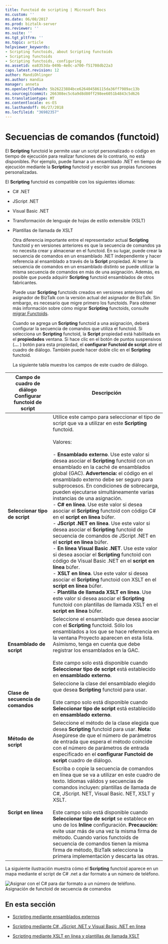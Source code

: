 ```yaml
---
title: Functoid de scripting | Microsoft Docs
ms.custom: ''
ms.date: 06/08/2017
ms.prod: biztalk-server
ms.reviewer: ''
ms.suite: ''
ms.tgt_pltfrm: ''
ms.topic: article
helpviewer_keywords:
- Scripting functoids, about Scripting functoids
- Scripting functoids
- Scripting functoids, configuring
ms.assetid: ea8353da-049b-4e0c-a700-f51708db22a3
caps.latest.revision: 12
author: MandiOhlinger
ms.author: mandia
manager: anneta
ms.openlocfilehash: 5b26223884bce626404586115da36ff7989ac13b
ms.sourcegitcommit: 266308ec5c6a9d8d80ff298ee6051b4843c5d626
ms.translationtype: MT
ms.contentlocale: es-ES
ms.lasthandoff: 06/27/2018
ms.locfileid: "36982357"
---
```

# <a name="scripting-functoid"></a>Secuencias de comandos (functoid)
El **Scripting** functoid le permite usar un script personalizado o código en tiempo de ejecución para realizar funciones de lo contrario, no está disponibles. Por ejemplo, puede llamar a un ensamblado .NET en tiempo de ejecución mediante la **Scripting** functoid y escribir sus propias funciones personalizadas.  
  
 El **Scripting** functoid es compatible con los siguientes idiomas:  
  
- C# .NET  
  
- JScript .NET  
  
- Visual Basic .NET  
  
- Transformación de lenguaje de hojas de estilo extensible (XSLT)  
  
- Plantillas de llamada de XSLT  
  
  Otra diferencia importante entre el representador actual **Scripting** functoid y en versiones anteriores es que la secuencia de comandos ya no necesita crear y almacenar en el functoid. En su lugar, puede crear la secuencia de comandos en un ensamblado .NET independiente y hacer referencia al ensamblado a través de la **Script** propiedad. Al tener la secuencia de comandos en un ensamblado distinto se puede utilizar la misma secuencia de comandos en más de una asignación. Además, es posible que pueda adquirir **Scripting** functoid ensamblados de otros fabricantes.  
  
  Puede usar **Scripting** functoids creados en versiones anteriores del asignador de BizTalk con la versión actual del asignador de BizTalk. Sin embargo, es necesario que migre primero los functoids. Para obtener más información sobre cómo migrar **Scripting** functoids, consulte [migrar Functoids](../core/migrating-functoids.md).  
  
  Cuando se agrega un **Scripting** functoid a una asignación, deberá configurar la secuencia de comandos que utiliza el functoid. Si selecciona un **Scripting** functoid, la **Script** propiedad está habilitada en el **propiedades** ventana. Si hace clic en el botón de puntos suspensivos (**...** ) botón para esta propiedad, el **configurar Functoid de script** abre el cuadro de diálogo. También puede hacer doble clic en el **Scripting** functoid.  
  
  La siguiente tabla muestra los campos de este cuadro de diálogo.  
  
|Campo de cuadro de diálogo Configurar functoid de script|Descripción|  
|---------------------------------------------------|-----------------|  
|**Seleccionar tipo de script**|Utilice este campo para seleccionar el tipo de script que va a utilizar en este **Scripting** functoid.<br /><br /> Valores:<br /><br /> -   **Ensamblado externo**. Use este valor si desea asociar el **Scripting** functoid con un ensamblado en la caché de ensamblados global (GAC). **Advertencia:** el código en el ensamblado externo debe ser seguro para subprocesos. En condiciones de sobrecarga, pueden ejecutarse simultáneamente varias instancias de una asignación.<br />-   **C# en línea**.  Use este valor si desea asociar el **Scripting** functoid con código C# en el **script en línea** búfer.<br />-   **JScript .NET en línea**. Use este valor si desea asociar el **Scripting** functoid de secuencia de comandos de JScript .NET en el **script en línea** búfer.<br />-   **En línea Visual Basic .NET**. Use este valor si desea asociar el **Scripting** functoid con código de Visual Basic .NET en el **script en línea** búfer.<br />-   **XSLT en línea**. Use este valor si desea asociar el **Scripting** functoid con XSLT en el **script en línea** búfer.<br />-   **Plantilla de llamada XSLT en línea**. Use este valor si desea asociar el **Scripting** functoid con plantillas de llamada XSLT en el **script en línea** búfer.|  
|**Ensamblado de script**|Seleccione el ensamblado que desea asociar con el **Scripting** functoid. Sólo los ensamblados a los que se hace referencia en la ventana Proyecto aparecen en esta lista. Asimismo, tenga en cuenta que debe registrar los ensamblados en la GAC.<br /><br /> Este campo solo está disponible cuando **Seleccionar tipo de script** está establecido en **ensamblado externo**.|  
|**Clase de secuencia de comandos**|Seleccione la clase del ensamblado elegido que desea **Scripting** functoid para usar.<br /><br /> Este campo solo está disponible cuando **Seleccionar tipo de script** está establecido en **ensamblado externo**.|  
|**Método de script**|Seleccione el método de la clase elegida que desea **Scripting** functoid para usar. **Nota:** Asegúrese de que el número de parámetros de entrada que espera el método coincide con el número de parámetros de entrada especificado en el **configurar Functoid de script** cuadro de diálogo.|  
|**Script en línea**|Escriba o copie la secuencia de comandos en línea que se va a utilizar en este cuadro de texto. Idiomas válidos y secuencias de comandos incluyen: plantillas de llamada de C#, JScript. NET, Visual Basic. NET, XSLT y XSLT.<br /><br /> Este campo solo está disponible cuando **Seleccionar tipo de script** se establece en uno de los **Inline** configuración. **Precaución:** evite usar más de una vez la misma firma de método. Cuando varios functoids de secuencia de comandos tienen la misma firma de método, BizTalk selecciona la primera implementación y descarta las otras.|  
  
 La siguiente ilustración muestra cómo el **Scripting** functoid aparece en un mapa mediante el script de C# .net a dar formato a un número de teléfono.  
  
 ![Asignar con el C&#35; para dar formato a un número de teléfono. ](../core/media/scriptingfunctoid.gif "scriptingfunctoid")  
Asignación de functoid de secuencia de comandos  
  
## <a name="in-this-section"></a>En esta sección  
  
-   [Scripting mediante ensamblados externos](../core/scripting-using-external-assemblies.md)  
  
-   [Scripting mediante C#, JScript .NET y Visual Basic .NET en línea](../core/scripting-using-inline-csharp-jscript-net-and-visual-basic-net.md)  
  
-   [Scripting mediante XSLT en línea y plantillas de llamada XSLT](../core/scripting-using-inline-xslt-and-xslt-call-templates.md)